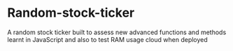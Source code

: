 # Random-stock-ticker
A random stock ticker built to assess new advanced functions and methods learnt in JavaScript and also to test RAM usage cloud when deployed 
